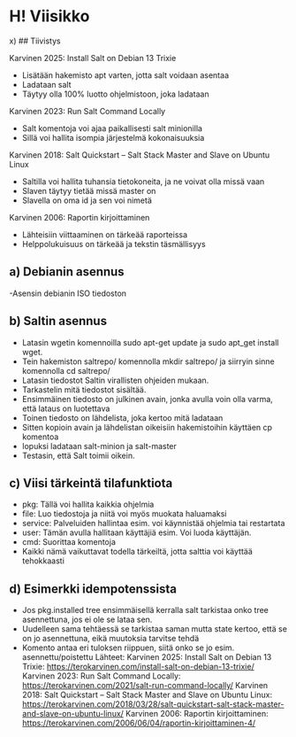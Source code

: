 # H! Viisikko 
x) ## Tiivistys

Karvinen 2025: Install Salt on Debian 13 Trixie
- Lisätään hakemisto apt varten, jotta salt voidaan asentaa
- Ladataan salt
- Täytyy olla 100% luotto ohjelmistoon, joka ladataan

Karvinen 2023: Run Salt Command Locally
- Salt komentoja voi ajaa paikallisesti salt minionilla
- Sillä voi hallita isompia järjestelmä kokonaisuuksia

Karvinen 2018: Salt Quickstart – Salt Stack Master and Slave on Ubuntu Linux
- Saltilla voi hallita tuhansia tietokoneita, ja ne voivat olla missä vaan
- Slaven täytyy tietää missä master on
- Slavella on oma id ja sen voi nimetä

Karvinen 2006: Raportin kirjoittaminen
- Lähteisiin viittaaminen on tärkeää raporteissa
- Helppolukuisuus on tärkeää ja tekstin täsmällisyys

## a) Debianin asennus

-Asensin debianin ISO tiedoston

## b) Saltin asennus

- Latasin wgetin komennoilla sudo apt-get update ja sudo apt_get install wget.
- Tein hakemiston saltrepo/ komennolla mkdir saltrepo/ ja siirryin sinne komennolla cd saltrepo/
- Latasin tiedostot Saltin virallisten ohjeiden mukaan. 
- Tarkastelin mitä tiedostot sisältää. 
- Ensimmäinen tiedosto on julkinen avain, jonka avulla voin olla varma, että lataus on luotettava
- Toinen tiedosto on lähdelista, joka kertoo mitä ladataan
- Sitten kopioin avain ja lähdelistan oikeisiin hakemistoihin käyttäen cp komentoa
- lopuksi ladataan salt-minion ja salt-master
- Testasin, että Salt toimii oikein. 

## c) Viisi tärkeintä tilafunktiota

- pkg: Tällä voi hallita kaikkia ohjelmia 
- file: Luo tiedostoja ja niitä voi myös muokata haluamaksi
- service: Palveluiden hallintaa esim. voi käynnistää ohjelmia tai restartata
- user: Tämän avulla hallitaan käyttäjiä esim. Voi luoda käyttäjän.
- cmd: Suorittaa komentoja 
- Kaikki nämä vaikuttavat todella tärkeiltä, jotta salttia voi käyttää tehokkaasti 

## d) Esimerkki idempotenssista 

 - Jos pkg.installed tree ensimmäisellä kerralla salt tarkistaa onko tree asennettuna, jos ei ole se lataa sen.
 - Uudelleen sama tehtäessä se tarkistaa saman mutta state kertoo, että se on jo asennettuna, eikä muutoksia tarvitse tehdä
 - Komento antaa eri tuloksen riippuen, siitä onko se jo esim. asennettu/poistettu
Lähteet:
Karvinen 2025: Install Salt on Debian 13 Trixie: https://terokarvinen.com/install-salt-on-debian-13-trixie/
Karvinen 2023: Run Salt Command Locally: https://terokarvinen.com/2021/salt-run-command-locally/
Karvinen 2018: Salt Quickstart – Salt Stack Master and Slave on Ubuntu Linux: https://terokarvinen.com/2018/03/28/salt-quickstart-salt-stack-master-and-slave-on-ubuntu-linux/
Karvinen 2006: Raportin kirjoittaminen: https://terokarvinen.com/2006/06/04/raportin-kirjoittaminen-4/
